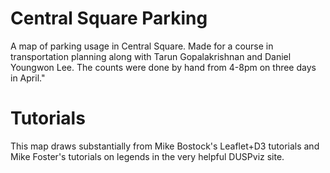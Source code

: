 # Central Square Parking
A map of parking usage in Central Square. Made for a course in transportation planning along with Tarun Gopalakrishnan and Daniel Youngwon Lee. The counts were done by hand from 4-8pm on three days in April."

# Tutorials
This map draws substantially from Mike Bostock's Leaflet+D3 tutorials and Mike Foster's tutorials on legends in the very helpful DUSPviz site.